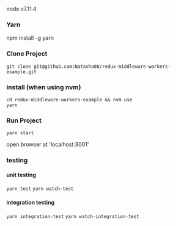 node v7.11.4

### Yarn

npm install -g yarn

### Clone Project

`git clone git@github.com:Natasha08/redux-middleware-workers-example.git`

### install (when using nvm)

`cd redux-middleware-workers-example && nvm use`  
`yarn`

### Run Project
`yarn start`

open browser at 'localhost:3001'

### testing

#### unit testing

`yarn test`
`yarn watch-test`

#### integration testing

`yarn integration-test`
`yarn watch-integration-test`
